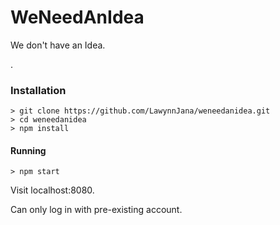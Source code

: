 # WeNeedAnIdea

We don't have an Idea.

.

### Installation

```
> git clone https://github.com/LawynnJana/weneedanidea.git
> cd weneedanidea
> npm install
```

#### Running
```
> npm start
```

Visit localhost:8080.

Can only log in with pre-existing account.
